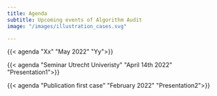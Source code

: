 ```yaml
---
title: Agenda
subtitle: Upcoming events of Algorithm Audit
image: "/images/illustration_cases.svg"

---
```

{{< agenda 
"Xx" 
"May 2022"
"Yy">}}

{{< agenda 
"Seminar Utrecht Univeristy" 
"April 14th 2022"
"Presentation1">}}

{{< agenda 
"Publication first case" 
"February 2022"
"Presentation2">}}



